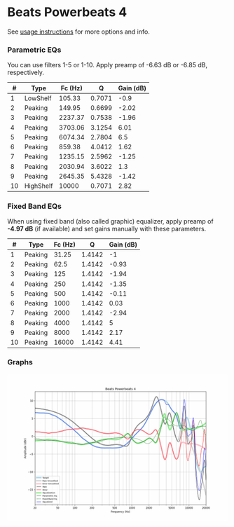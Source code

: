 # Beats Powerbeats 4
See [usage instructions](https://github.com/jaakkopasanen/AutoEq#usage) for more options and info.

### Parametric EQs
You can use filters 1-5 or 1-10. Apply preamp of -6.63 dB or -6.85 dB, respectively.

|   # | Type      |   Fc (Hz) |      Q |   Gain (dB) |
|-----|-----------|-----------|--------|-------------|
|   1 | LowShelf  |    105.33 | 0.7071 |       -0.9  |
|   2 | Peaking   |    149.95 | 0.6699 |       -2.02 |
|   3 | Peaking   |   2237.37 | 0.7538 |       -1.96 |
|   4 | Peaking   |   3703.06 | 3.1254 |        6.01 |
|   5 | Peaking   |   6074.34 | 2.7804 |        6.5  |
|   6 | Peaking   |    859.38 | 4.0412 |        1.62 |
|   7 | Peaking   |   1235.15 | 2.5962 |       -1.25 |
|   8 | Peaking   |   2030.94 | 3.6022 |        1.3  |
|   9 | Peaking   |   2645.35 | 5.4328 |       -1.42 |
|  10 | HighShelf |  10000    | 0.7071 |        2.82 |

### Fixed Band EQs
When using fixed band (also called graphic) equalizer, apply preamp of **-4.97 dB** (if available) and set gains manually with these parameters.

|   # | Type    |   Fc (Hz) |      Q |   Gain (dB) |
|-----|---------|-----------|--------|-------------|
|   1 | Peaking |     31.25 | 1.4142 |       -1    |
|   2 | Peaking |     62.5  | 1.4142 |       -0.93 |
|   3 | Peaking |    125    | 1.4142 |       -1.94 |
|   4 | Peaking |    250    | 1.4142 |       -1.35 |
|   5 | Peaking |    500    | 1.4142 |       -0.11 |
|   6 | Peaking |   1000    | 1.4142 |        0.03 |
|   7 | Peaking |   2000    | 1.4142 |       -2.94 |
|   8 | Peaking |   4000    | 1.4142 |        5    |
|   9 | Peaking |   8000    | 1.4142 |        2.17 |
|  10 | Peaking |  16000    | 1.4142 |        4.41 |

### Graphs
![](./Beats%20Powerbeats%204.png)
